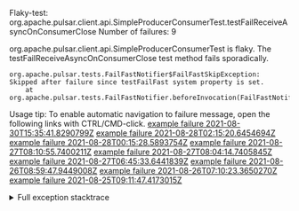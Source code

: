         
Flaky-test: org.apache.pulsar.client.api.SimpleProducerConsumerTest.testFailReceiveAsyncOnConsumerClose
Number of failures: 9

org.apache.pulsar.client.api.SimpleProducerConsumerTest is flaky. The testFailReceiveAsyncOnConsumerClose test method fails sporadically.

```
org.apache.pulsar.tests.FailFastNotifier$FailFastSkipException: Skipped after failure since testFailFast system property is set.
	at org.apache.pulsar.tests.FailFastNotifier.beforeInvocation(FailFastNotifier.java:88)

```

Usage tip: To enable automatic navigation to failure message, open the following links with CTRL/CMD-click.
[example failure 2021-08-30T15:35:41.8290799Z](https://github.com/apache/pulsar/runs/3463119398?check_suite_focus=true#step:9:3367)
[example failure 2021-08-28T02:15:20.6454694Z](https://github.com/apache/pulsar/runs/3448473880?check_suite_focus=true#step:9:2364)
[example failure 2021-08-28T00:15:28.5893754Z](https://github.com/apache/pulsar/runs/3447917315?check_suite_focus=true#step:9:1732)
[example failure 2021-08-27T08:10:55.7400211Z](https://github.com/apache/pulsar/runs/3440980370?check_suite_focus=true#step:9:2431)
[example failure 2021-08-27T08:04:14.7405845Z](https://github.com/apache/pulsar/runs/3440855241?check_suite_focus=true#step:9:2356)
[example failure 2021-08-27T06:45:33.6441839Z](https://github.com/apache/pulsar/runs/3440411158?check_suite_focus=true#step:9:2357)
[example failure 2021-08-26T08:59:47.9449008Z](https://github.com/apache/pulsar/runs/3430539961?check_suite_focus=true#step:9:3066)
[example failure 2021-08-26T07:10:23.3650270Z](https://github.com/apache/pulsar/runs/3429892136?check_suite_focus=true#step:9:2418)
[example failure 2021-08-25T09:11:47.4173015Z](https://github.com/apache/pulsar/runs/3420085427?check_suite_focus=true#step:10:2328)


<details>
<summary>Full exception stacktrace</summary>
<code><pre>
org.apache.pulsar.tests.FailFastNotifier$FailFastSkipException: Skipped after failure since testFailFast system property is set.
	at org.apache.pulsar.tests.FailFastNotifier.beforeInvocation(FailFastNotifier.java:88)

</pre></code>
</details>

